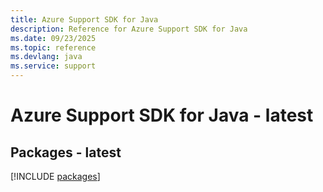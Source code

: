```yaml
---
title: Azure Support SDK for Java
description: Reference for Azure Support SDK for Java
ms.date: 09/23/2025
ms.topic: reference
ms.devlang: java
ms.service: support
---
```

# Azure Support SDK for Java - latest
## Packages - latest
[!INCLUDE [packages](support-index.md)]